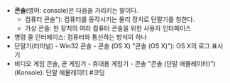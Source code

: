 - **콘솔**(영어: console)은 다음을 가리키는 말이다. 
	- 컴퓨터 콘솔"): 컴퓨터를 동작시키는 물리 장치로 단말기를 칭한다. 
	- 가상 콘솔: 한 장치의 여러 컴퓨터 콘솔을 위한 사용자 인터페이스 
- 명령 줄 인터페이스: 컴퓨터와 통신하는 방식의 하나 
- 단말기(터미널) - Win32 콘솔 - 콘솔 (OS X) "콘솔 (OS X)"): OS X의 로그 표시기 
- 비디오 게임 콘솔, 곧 게임기 - 휴대용 게임기 - 콘솔 "콘솔 (단말 에뮬레이터)")(Konsole): 단말 에뮬레이터 
#코딩 
